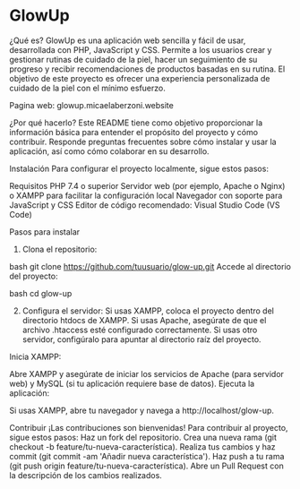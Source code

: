 # GlowUp

¿Qué es?
GlowUp es una aplicación web sencilla y fácil de usar, desarrollada con PHP, JavaScript y CSS. Permite a los usuarios crear y gestionar rutinas de cuidado de la piel, hacer un seguimiento de su progreso y recibir recomendaciones de productos basadas en su rutina. El objetivo de este proyecto es ofrecer una experiencia personalizada de cuidado de la piel con el mínimo esfuerzo.

Pagina web: glowup.micaelaberzoni.website

¿Por qué hacerlo?
Este README tiene como objetivo proporcionar la información básica para entender el propósito del proyecto y cómo contribuir. Responde preguntas frecuentes sobre cómo instalar y usar la aplicación, así como cómo colaborar en su desarrollo.

Instalación
Para configurar el proyecto localmente, sigue estos pasos:

Requisitos
PHP 7.4 o superior
Servidor web (por ejemplo, Apache o Nginx) o XAMPP para facilitar la configuración local
Navegador con soporte para JavaScript y CSS
Editor de código recomendado: Visual Studio Code (VS Code)

Pasos para instalar

1. Clona el repositorio:

bash
git clone https://github.com/tuusuario/glow-up.git
Accede al directorio del proyecto:

bash
cd glow-up

2. Configura el servidor:
Si usas XAMPP, coloca el proyecto dentro del directorio htdocs de XAMPP.
Si usas Apache, asegúrate de que el archivo .htaccess esté configurado correctamente. Si usas otro servidor, configúralo para apuntar al directorio raíz del proyecto.

Inicia XAMPP:

Abre XAMPP y asegúrate de iniciar los servicios de Apache (para servidor web) y MySQL (si tu aplicación requiere base de datos).
Ejecuta la aplicación:

Si usas XAMPP, abre tu navegador y navega a http://localhost/glow-up.

Contribuir
¡Las contribuciones son bienvenidas! Para contribuir al proyecto, sigue estos pasos:
Haz un fork del repositorio.
Crea una nueva rama (git checkout -b feature/tu-nueva-característica).
Realiza tus cambios y haz commit (git commit -am 'Añadir nueva característica').
Haz push a tu rama (git push origin feature/tu-nueva-característica).
Abre un Pull Request con la descripción de los cambios realizados.
